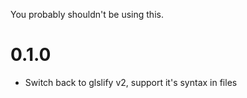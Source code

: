 You probably shouldn't be using this.

# 0.1.0

* Switch back to glslify v2, support it's syntax in files
